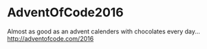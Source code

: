 # AdventOfCode2016

Almost as good as an advent calenders with chocolates every day...
http://adventofcode.com/2016

